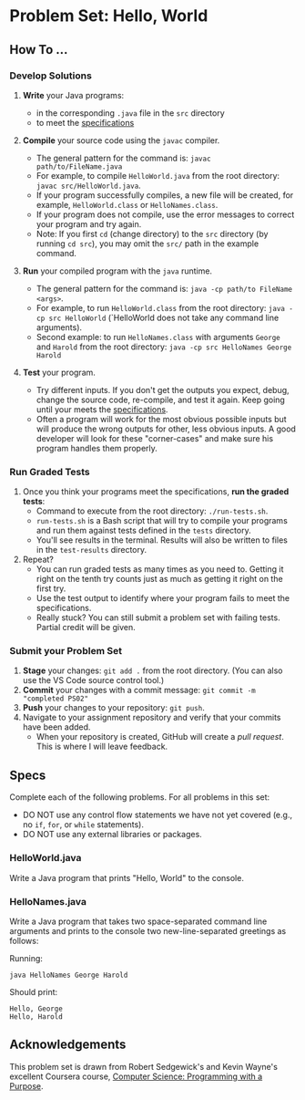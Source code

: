 # Problem Set: Hello, World

## How To ...

### Develop Solutions

1. **Write** your Java programs:

   - in the corresponding `.java` file in the `src` directory
   - to meet the [specifications](#specs)

2. **Compile** your source code using the `javac` compiler.

   - The general pattern for the command is: `javac path/to/FileName.java`
   - For example, to compile `HelloWorld.java` from the root directory:
     `javac src/HelloWorld.java`.
   - If your program successfully compiles, a new file will be created, for
     example, `HelloWorld.class` or `HelloNames.class`.
   - If your program does not compile, use the error messages to correct your
     program and try again.
   - Note: If you first `cd` (change directory) to the `src` directory (by
     running `cd src`), you may omit the `src/` path in the example command.

3. **Run** your compiled program with the `java` runtime.

   - The general pattern for the command is: `java -cp path/to FileName <args>`.
   - For example, to run `HelloWorld.class` from the root directory:
     `java -cp src HelloWorld` (`HelloWorld does not take any command line
     arguments).
   - Second example: to run `HelloNames.class` with arguments `George` and
     `Harold` from the root directory: `java -cp src HelloNames George Harold`

4. **Test** your program.

   - Try different inputs. If you don't get the outputs you expect, debug,
     change the source code, re-compile, and test it again. Keep going until
     your meets the [specifications](#specs).
   - Often a program will work for the most obvious possible inputs but will
     produce the wrong outputs for other, less obvious inputs. A good developer
     will look for these "corner-cases" and make sure his program handles them
     properly.

### Run Graded Tests

1. Once you think your programs meet the specifications, **run the graded
   tests**:
   - Command to execute from the root directory: `./run-tests.sh`.
   - `run-tests.sh` is a Bash script that will try to compile your programs and
     run them against tests defined in the `tests` directory.
   - You'll see results in the terminal. Results will also be written to files
     in the `test-results` directory.
2. Repeat?
   - You can run graded tests as many times as you need to. Getting it right on
     the tenth try counts just as much as getting it right on the first try.
   - Use the test output to identify where your program fails to meet the
     specifications.
   - Really stuck? You can still submit a problem set with failing tests.
     Partial credit will be given.

### Submit your Problem Set

1. **Stage** your changes: `git add .` from the root directory. (You can also
   use the VS Code source control tool.)
2. **Commit** your changes with a commit message:
   `git commit -m "completed PS02"`
3. **Push** your changes to your repository: `git push`.
4. Navigate to your assignment repository and verify that your commits have been
   added.
   - When your repository is created, GitHub will create a _pull request_. This
     is where I will leave feedback.

## Specs

Complete each of the following problems. For all problems in this set:

- DO NOT use any control flow statements we have not yet covered (e.g., no `if`,
  `for`, or `while` statements).
- DO NOT use any external libraries or packages.

### HelloWorld.java

Write a Java program that prints "Hello, World" to the console.

### HelloNames.java

Write a Java program that takes two space-separated command line arguments and
prints to the console two new-line-separated greetings as follows:

Running:

```
java HelloNames George Harold
```

Should print:

```
Hello, George
Hello, Harold
```

## Acknowledgements

This problem set is drawn from Robert Sedgewick's and Kevin Wayne's excellent
Coursera course,
[Computer Science: Programming with a Purpose](https://www.coursera.org/learn/cs-programming-java).
